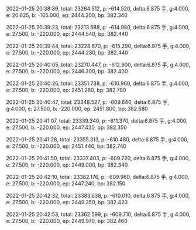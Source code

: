 2022-01-25 20:38:39, total: 23264.512, p: -614.520, delta:6.875 手, g:4.000, e: 20.625, b: -165.000, ep: 2444.200, bp: 382.340

2022-01-25 20:39:23, total: 23213.688, p: -614.980, delta:6.875 手, g:4.000, e: 27.500, b: -220.000, ep: 2444.540, bp: 382.440

2022-01-25 20:39:44, total: 23228.670, p: -615.290, delta:6.875 手, g:4.000, e: 27.500, b: -220.000, ep: 2444.230, bp: 382.440

2022-01-25 20:40:05, total: 23270.447, p: -612.900, delta:6.875 手, g:4.000, e: 27.500, b: -220.000, ep: 2446.300, bp: 382.400

2022-01-25 20:40:26, total: 23351.738, p: -610.960, delta:6.875 手, g:4.000, e: 27.500, b: -220.000, ep: 2451.280, bp: 382.780

2022-01-25 20:40:47, total: 23348.527, p: -609.640, delta:6.875 手, g:4.000, e: 27.500, b: -220.000, ep: 2451.800, bp: 382.680

2022-01-25 20:41:07, total: 23339.340, p: -611.370, delta:6.875 手, g:4.000, e: 27.500, b: -220.000, ep: 2447.430, bp: 382.350

2022-01-25 20:41:28, total: 23355.313, p: -610.480, delta:6.875 手, g:4.000, e: 27.500, b: -220.000, ep: 2451.440, bp: 382.740

2022-01-25 20:41:50, total: 23337.403, p: -609.720, delta:6.875 手, g:4.000, e: 27.500, b: -220.000, ep: 2449.000, bp: 382.340

2022-01-25 20:42:10, total: 23382.176, p: -609.960, delta:6.875 手, g:4.000, e: 27.500, b: -220.000, ep: 2447.240, bp: 382.150

2022-01-25 20:42:32, total: 23383.638, p: -610.010, delta:6.875 手, g:4.000, e: 27.500, b: -220.000, ep: 2449.350, bp: 382.420

2022-01-25 20:42:53, total: 23362.599, p: -609.710, delta:6.875 手, g:4.000, e: 27.500, b: -220.000, ep: 2449.970, bp: 382.460